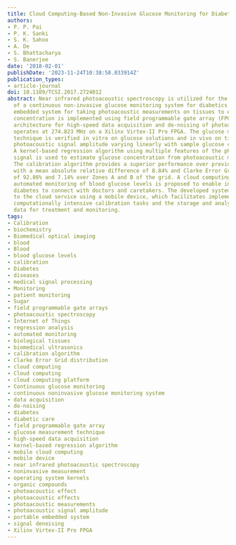 ```yaml
---
title: Cloud Computing-Based Non-Invasive Glucose Monitoring for Diabetic Care
authors:
- P. P. Pai
- P. K. Sanki
- S. K. Sahoo
- A. De
- S. Bhattacharya
- S. Banerjee
date: '2018-02-01'
publishDate: '2023-11-24T10:38:58.033914Z'
publication_types:
- article-journal
doi: 10.1109/TCSI.2017.2724012
abstract: Near infrared photoacoustic spectroscopy is utilized for the development
  of a continuous non-invasive glucose monitoring system for diabetics. A portable
  embedded system for taking photoacoustic measurements on tissues to estimate glucose
  concentration is implemented using field programmable gate array (FPGA). The back-end
  architecture for high-speed data acquisition and de-noising of photoacoustic measurements
  operates at 274.823 MHz on a Xilinx Virtex-II Pro FPGA. The glucose measurement
  technique is verified in vitro on glucose solutions and in vivo on tissues, with
  photoacoustic signal amplitude varying linearly with sample glucose concentration.
  A kernel-based regression algorithm using multiple features of the photoacoustic
  signal is used to estimate glucose concentration from photoacoustic measurements.
  The calibration algorithm provides a superior performance over previous efforts
  with a mean absolute relative difference of 8.84% and Clarke Error Grid distribution
  of 92.86% and 7.14% over Zones A and B of the grid. A cloud computing platform for
  automated monitoring of blood glucose levels is proposed to enable individuals with
  diabetes to connect with doctors and caretakers. The developed system is connected
  to the cloud service using a mobile device, which facilitates implementation of
  computationally intensive calibration tasks and the storage and analysis of measurement
  data for treatment and monitoring.
tags:
- Calibration
- biochemistry
- Biomedical optical imaging
- blood
- Blood
- blood glucose levels
- calibration
- Diabetes
- diseases
- medical signal processing
- Monitoring
- patient monitoring
- Sugar
- field programmable gate arrays
- photoacoustic spectroscopy
- Internet of Things
- regression analysis
- automated monitoring
- biological tissues
- biomedical ultrasonics
- calibration algorithm
- Clarke Error Grid distribution
- cloud computing
- Cloud computing
- cloud computing platform
- Continuous glucose monitoring
- continuous noninvasive glucose monitoring system
- data acquisition
- de-noising
- diabetes
- diabetic care
- field programmable gate array
- glucose measurement technique
- high-speed data acquisition
- kernel-based regression algorithm
- mobile cloud computing
- mobile device
- near infrared photoacoustic spectroscopy
- noninvasive measurement
- operating system kernels
- organic compounds
- photoacoustic effect
- photoacoustic effects
- photoacoustic measurements
- photoacoustic signal amplitude
- portable embedded system
- signal denoising
- Xilinx Virtex-II Pro FPGA
---
```

